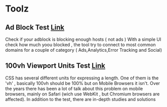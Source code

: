 # Toolz



## Ad Block Test  [Link](https://d3ward.github.io/toolz/src/adblock)
Check if your adblock is blocking enough hosts ( not ads ) 
With a simple UI check how much yoou blocked , the tool try to connect to most common domains for a couple of category ( Ads,Analytics,Error Tracking and Social)

## 100vh Viewport Units Test [Link](https://d3ward.github.io/toolz/src/units)
CSS has several different units for expressing a length. One of them is the 'vh' , basically 
100vh should be 100% but on Mobile Browsers it isn't. 
Over the years there has been a lot of talk about this problem on mobile browsers, mainly on Safari (wich use WebKit , but Chromium browsers are affected). In addition to the test, there are in-depth studies and solutions  
